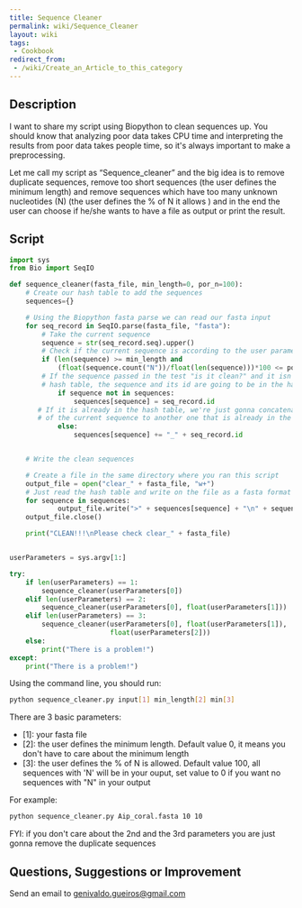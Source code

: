 ```yaml
---
title: Sequence Cleaner
permalink: wiki/Sequence_Cleaner
layout: wiki
tags:
 - Cookbook
redirect_from:
 - /wiki/Create_an_Article_to_this_category
---
```


Description
-----------

I want to share my script using Biopython to clean sequences up. You
should know that analyzing poor data takes CPU time and interpreting the
results from poor data takes people time, so it's always important to
make a preprocessing.

Let me call my script as “Sequence\_cleaner” and the big idea is to
remove duplicate sequences, remove too short sequences (the user
defines the minimum length) and remove sequences which have too many
unknown nucleotides (N) (the user defines the % of N it allows ) and in
the end the user can choose if he/she wants to have a file as output or
print the result.

Script
------

``` python
import sys
from Bio import SeqIO

def sequence_cleaner(fasta_file, min_length=0, por_n=100):
    # Create our hash table to add the sequences
    sequences={}

    # Using the Biopython fasta parse we can read our fasta input
    for seq_record in SeqIO.parse(fasta_file, "fasta"):
        # Take the current sequence
        sequence = str(seq_record.seq).upper()
        # Check if the current sequence is according to the user parameters
        if (len(sequence) >= min_length and
            (float(sequence.count("N"))/float(len(sequence)))*100 <= por_n):
        # If the sequence passed in the test "is it clean?" and it isn't in the
        # hash table, the sequence and its id are going to be in the hash
            if sequence not in sequences:
                sequences[sequence] = seq_record.id
       # If it is already in the hash table, we're just gonna concatenate the ID
       # of the current sequence to another one that is already in the hash table
            else:
                sequences[sequence] += "_" + seq_record.id


    # Write the clean sequences

    # Create a file in the same directory where you ran this script
    output_file = open("clear_" + fasta_file, "w+")
    # Just read the hash table and write on the file as a fasta format
    for sequence in sequences:
            output_file.write(">" + sequences[sequence] + "\n" + sequence + "\n")
    output_file.close()

    print("CLEAN!!!\nPlease check clear_" + fasta_file)


userParameters = sys.argv[1:]

try:
    if len(userParameters) == 1:
        sequence_cleaner(userParameters[0])
    elif len(userParameters) == 2:
        sequence_cleaner(userParameters[0], float(userParameters[1]))
    elif len(userParameters) == 3:
        sequence_cleaner(userParameters[0], float(userParameters[1]),
                         float(userParameters[2]))
    else:
        print("There is a problem!")
except:
    print("There is a problem!")
```

Using the command line, you should run:

``` bash
python sequence_cleaner.py input[1] min_length[2] min[3]
```

There are 3 basic parameters:

-   \[1\]: your fasta file
-   \[2\]: the user defines the minimum length. Default value 0, it means you
    don't have to care about the minimum length
-   \[3\]: the user defines the % of N is allowed. Default value 100, all
    sequences with 'N' will be in your ouput, set value to 0 if you want no
    sequences with "N" in your output

For example:

``` bash
python sequence_cleaner.py Aip_coral.fasta 10 10
```

FYI: if you don't care about the 2nd and the 3rd parameters you are just
gonna remove the duplicate sequences

Questions, Suggestions or Improvement
-------------------------------------

Send an email to <genivaldo.gueiros@gmail.com>
